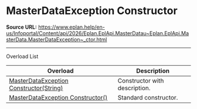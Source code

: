 # MasterDataException Constructor

**Source URL:** https://www.eplan.help/en-us/Infoportal/Content/api/2026/Eplan.EplApi.MasterDatau~Eplan.EplApi.MasterData.MasterDataException~_ctor.html

---

Overload List

| Overload | Description |
| --- | --- |
| [MasterDataException Constructor(String)](Eplan.EplApi.MasterDatau~Eplan.EplApi.MasterData.MasterDataException~_ctor(String).html) | Constructor with description. |
| [MasterDataException Constructor()](Eplan.EplApi.MasterDatau~Eplan.EplApi.MasterData.MasterDataException~_ctor().html) | Standard constructor. |
